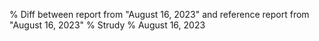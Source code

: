 % Diff between report from "August 16, 2023" and reference report from "August 16, 2023"
% Strudy
% August 16, 2023


